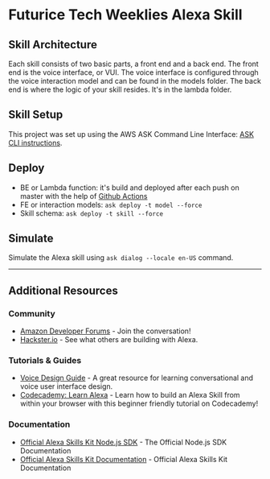 # Futurice Tech Weeklies Alexa Skill

## Skill Architecture
Each skill consists of two basic parts, a front end and a back end.
The front end is the voice interface, or VUI.
The voice interface is configured through the voice interaction model and can be found in the models folder.
The back end is where the logic of your skill resides. It's in the lambda folder.

## Skill Setup
This project was set up using the AWS ASK Command Line Interface: [ASK CLI instructions](./instructions/cli.md).

## Deploy
* BE or Lambda function: it's build and deployed after each push on master with the help of
[Github Actions](.github/workflows/deployLambdaFunction.yml)
* FE or interaction models: `ask deploy -t model --force`
* Skill schema:  `ask deploy -t skill --force`

## Simulate
Simulate the Alexa skill using `ask dialog --locale en-US` command.


---

## Additional Resources

### Community
* [Amazon Developer Forums](https://forums.developer.amazon.com/spaces/165/index.html) - Join the conversation!
* [Hackster.io](https://www.hackster.io/amazon-alexa) - See what others are building with Alexa.

### Tutorials & Guides
* [Voice Design Guide](https://developer.amazon.com/designing-for-voice/) - A great resource for learning conversational and voice user interface design.
* [Codecademy: Learn Alexa](https://www.codecademy.com/learn/learn-alexa) - Learn how to build an Alexa Skill from within your browser with this beginner friendly tutorial on Codecademy!

### Documentation
* [Official Alexa Skills Kit Node.js SDK](https://www.npmjs.com/package/ask-sdk) - The Official Node.js SDK Documentation
*  [Official Alexa Skills Kit Documentation](https://developer.amazon.com/docs/ask-overviews/build-skills-with-the-alexa-skills-kit.html) - Official Alexa Skills Kit Documentation
